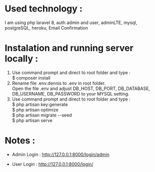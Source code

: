 # Used technology :

I am using php laravel 8, auth admin and user, adminLTE, mysql, postgreSQL, heroku, Email Confirmation

# Instalation and running server locally :

1. Use command prompt and direct to root folder and type :</br>
   $ composer install</br>
2. Rename file .env.dennis to .env in root folder.</br>
   Open the file .env and adjust DB_HOST, DB_PORT, DB_DATABASE, DB_USERNAME, DB_PASSWORD to your MYSQL setting.</br>
3. Use command prompt and direct to root folder and type :  
   $ php artisan key:generate</br>
   $ php artisan optimize</br>
   $ php artisan migrate --seed</br>
   $ php artisan serve</br>

# Notes :

  - Admin Login : http://127.0.0.1:8000/login/admin </br>
  
  - User Login : http://127.0.0.1:8000/login/ </br>
